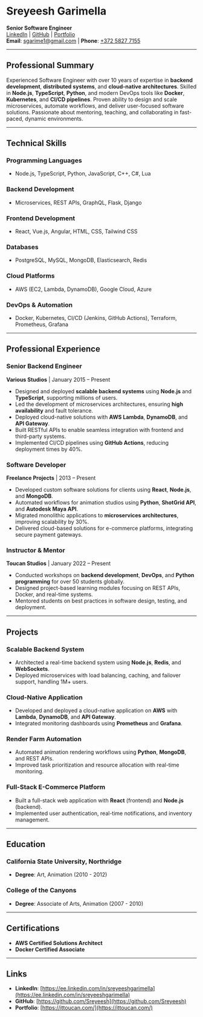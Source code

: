 # Sreyeesh Garimella

**Senior Software Engineer**  
[LinkedIn](https://ee.linkedin.com/in/sreyeeshgarimella) | [GitHub](https://github.com/Sreyeesh) | [Portfolio](https://ittoucan.com/)  
**Email**: [sgarime1@gmail.com](mailto:sgarime1@gmail.com) | **Phone**: [+372 5827 7155](tel:+37258277155)

---

## Professional Summary

Experienced Software Engineer with over 10 years of expertise in **backend development**, **distributed systems**, and **cloud-native architectures**. Skilled in **Node.js**, **TypeScript**, **Python**, and modern DevOps tools like **Docker**, **Kubernetes**, and **CI/CD pipelines**. Proven ability to design and scale microservices, automate workflows, and deliver user-focused software solutions. Passionate about mentoring, teaching, and collaborating in fast-paced, dynamic environments.

---

## Technical Skills

### Programming Languages

- Node.js, TypeScript, Python, JavaScript, C++, C#, Lua

### Backend Development

- Microservices, REST APIs, GraphQL, Flask, Django

### Frontend Development

- React, Vue.js, Angular, HTML, CSS, Tailwind CSS

### Databases

- PostgreSQL, MySQL, MongoDB, Elasticsearch, Redis

### Cloud Platforms

- AWS (EC2, Lambda, DynamoDB), Google Cloud, Azure

### DevOps & Automation

- Docker, Kubernetes, CI/CD (Jenkins, GitHub Actions), Terraform, Prometheus, Grafana

---

## Professional Experience

### Senior Backend Engineer  

**Various Studios** | January 2015 – Present  

- Designed and deployed **scalable backend systems** using **Node.js** and **TypeScript**, supporting millions of users.
- Led the development of microservices architectures, ensuring **high availability** and fault tolerance.
- Deployed cloud-native solutions with **AWS Lambda**, **DynamoDB**, and **API Gateway**.
- Built RESTful APIs to enable seamless integration with frontend and third-party systems.
- Implemented CI/CD pipelines using **GitHub Actions**, reducing deployment times by 40%.

### Software Developer  

**Freelance Projects** | 2013 – Present  

- Developed custom software solutions for clients using **React**, **Node.js**, and **MongoDB**.
- Automated workflows for animation studios using **Python**, **ShotGrid API**, and **Autodesk Maya API**.
- Migrated monolithic applications to **microservices architectures**, improving scalability by 30%.
- Delivered cloud-based solutions for e-commerce platforms, integrating secure payment gateways.

### Instructor & Mentor  

**Toucan Studios** | January 2022 – Present  

- Conducted workshops on **backend development**, **DevOps**, and **Python programming** for over 50 students globally.
- Designed project-based learning modules focusing on REST APIs, Docker, and real-time systems.
- Mentored students on best practices in software design, testing, and deployment.

---

## Projects

### Scalable Backend System

- Architected a real-time backend system using **Node.js**, **Redis**, and **WebSockets**.
- Deployed microservices with load balancing, caching, and failover support, handling 1M+ users.

### Cloud-Native Application

- Developed and deployed a cloud-native application on **AWS** with **Lambda**, **DynamoDB**, and **API Gateway**.
- Integrated monitoring dashboards using **Prometheus** and **Grafana**.

### Render Farm Automation

- Automated animation rendering workflows using **Python**, **MongoDB**, and REST APIs.
- Improved task prioritization and resource allocation with real-time monitoring.

### Full-Stack E-Commerce Platform

- Built a full-stack web application with **React** (frontend) and **Node.js** (backend).
- Implemented user authentication, real-time notifications, and inventory management.

---

## Education

### California State University, Northridge

- **Degree**: Art, Animation (2010 - 2012)

### College of the Canyons

- **Degree**: Associate of Arts, Animation (2007 - 2010)

---

## Certifications

- **AWS Certified Solutions Architect**  
- **Docker Certified Associate**

---

## Links

- **LinkedIn**: [https://ee.linkedin.com/in/sreyeeshgarimella](https://ee.linkedin.com/in/sreyeeshgarimella)  
- **GitHub**: [https://github.com/Sreyeesh](https://github.com/Sreyeesh)  
- **Portfolio**: [https://ittoucan.com/](https://ittoucan.com/)
